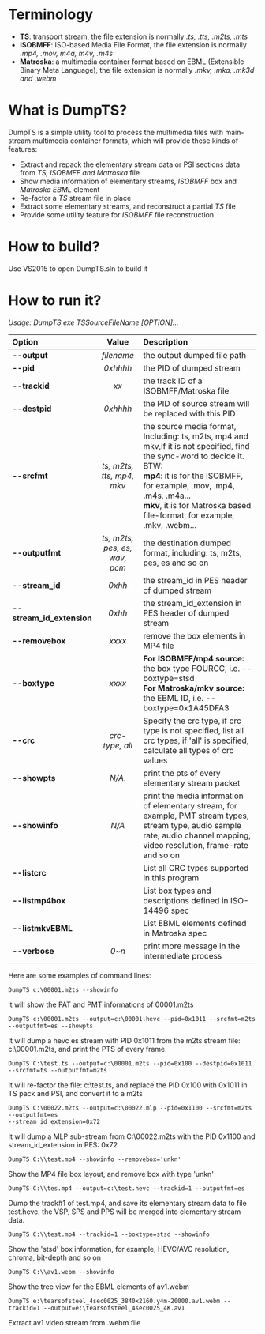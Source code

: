 # Terminology
- **TS**: transport stream, the file extension is normally *.ts, .tts, .m2ts, .mts*
- **ISOBMFF**: ISO-based Media File Format, the file extension is normally *.mp4, .mov, m4a, m4v, .m4s*
- **Matroska**: a multimedia container format based on EBML (Extensible Binary Meta Language), the file extension is normally *.mkv, .mka, .mk3d and .webm*

# What is DumpTS?
DumpTS is a simple utility tool to process the multimedia files with main-stream multimedia container formats, which will provide these kinds of features:

- Extract and repack the elementary stream data or PSI sections data from *TS, ISOBMFF and Matroska* file
- Show media information of elementary streams, *ISOBMFF* box and *Matroska EBML* element
- Re-factor a *TS* stream file in place
- Extract some elementary streams, and reconstruct a partial *TS* file
- Provide some utility feature for *ISOBMFF* file reconstruction


# How to build?

Use VS2015 to open DumpTS.sln to build it

# How to run it?

*Usage: DumpTS.exe TSSourceFileName \[OPTION\]...*

|Option|Value|Description|
|:--|:----:|:--|
|**--output**|*filename*|the output dumped file path|
|**--pid**|*0xhhhh*|the PID of dumped stream|
|**--trackid**|*xx*|the track ID of a ISOBMFF/Matroska file|
|**--destpid**|*0xhhhh*|the PID of source stream will be replaced with this PID|
|**--srcfmt**|*ts, m2ts, tts, mp4, mkv*|the source media format, Including: ts, m2ts, mp4 and mkv,if it is not specified, find the sync-word to decide it. <BR>BTW:<BR>**mp4**: it is for the ISOBMFF, for example, .mov, .mp4, .m4s, .m4a...<BR>**mkv**, it is for Matroska based file-format, for example, .mkv, .webm...|
|**--outputfmt**|*ts, m2ts, pes, es, wav, pcm*|the destination dumped format, including: ts, m2ts, pes, es and so on|
|**--stream_id**|*0xhh*|the stream_id in PES header of dumped stream|
|**--stream_id_extension**|*0xhh*|the stream_id_extension in PES header of dumped stream|
|**--removebox**|*xxxx*|remove the box elements in MP4 file|
|**--boxtype**|*xxxx*|**For ISOBMFF/mp4 source:**<BR>the box type FOURCC, i.e. --boxtype=stsd<BR>**For Matroska/mkv source:**<BR>the EBML ID, i.e. --boxtype=0x1A45DFA3|
|**--crc**|*crc-type, all*|Specify the crc type, if crc type is not specified, list all crc types, if 'all' is specified, calculate all types of crc values|
|**--showpts**|*N/A*.|print the pts of every elementary stream packet|
|**--showinfo**|*N/A*|print the media information of elementary stream, for example, PMT stream types, stream type, audio sample rate, audio channel mapping, video resolution, frame-rate and so on|
|**--listcrc**||List all CRC types supported in this program|
|**--listmp4box**||List box types and descriptions defined in ISO-14496 spec|
|**--listmkvEBML**||List EBML elements defined in Matroska spec|
|**--verbose**|*0~n*|print more message in the intermediate process|
 
Here are some examples of command lines:  
```
DumpTS c:\00001.m2ts --showinfo
```
it will show the PAT and PMT informations of 00001.m2ts

```
DumpTS c:\00001.m2ts --output=c:\00001.hevc --pid=0x1011 --srcfmt=m2ts --outputfmt=es --showpts  
```
It will dump a hevc es stream with PID 0x1011 from the m2ts stream file: c:\00001.m2ts, and print the PTS of every frame.

```
DumpTS C:\test.ts --output=c:\00001.m2ts --pid=0x100 --destpid=0x1011 --srcfmt=ts --outputfmt=m2ts  
```
It will re-factor the file: c:\test.ts, and replace the PID 0x100 with 0x1011 in TS pack and PSI, and convert it to a m2ts

```
DumpTS C:\00022.m2ts --output=c:\00022.mlp --pid=0x1100 --srcfmt=m2ts --outputfmt=es 
--stream_id_extension=0x72  
```
It will dump a MLP sub-stream from C:\00022.m2ts with the PID 0x1100 and stream\_id\_extension in PES: 0x72
```
DumpTS C:\\test.mp4 --showinfo --removebox='unkn'
```
Show the MP4 file box layout, and remove box with type 'unkn'
```
DumpTS C:\\tes.mp4 --output=c:\test.hevc --trackid=1 --outputfmt=es
```
Dump the track#1 of test.mp4, and save its elementary stream data to file test.hevc, the VSP, SPS and PPS will be merged into elementary stream data.
```
DumpTS C:\\test.mp4 --trackid=1 --boxtype=stsd --showinfo
```
Show the 'stsd' box information, for example, HEVC/AVC resolution, chroma, bit-depth and so on
```
DumpTS C:\\av1.webm --showinfo
```
Show the tree view for the EBML elements of av1.webm
```
DumpTS e:\tearsofsteel_4sec0025_3840x2160.y4m-20000.av1.webm --trackid=1 --output=e:\tearsofsteel_4sec0025_4K.av1
```
Extract av1 video stream from .webm file
